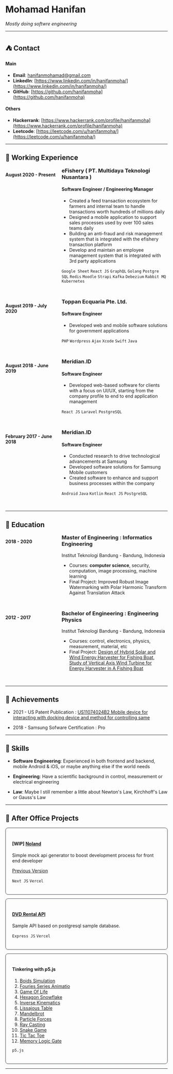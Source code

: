 # Mohamad Hanifan

_Mostly doing softwre engineering_

---

## ⛺ Contact

#### Main

- **Email**: hanifanmohamad@gmail.com
- **LinkedIn**: [https://www.linkedin.com/in/hanifanmoha/](https://www.linkedin.com/in/hanifanmoha/)
- **GitHub**: [https://github.com/hanifanmoha](https://github.com/hanifanmoha)

#### Others

- **Hackerrank**: [https://www.hackerrank.com/profile/hanifanmoha](https://www.hackerrank.com/profile/hanifanmoha)
- **Leetcode**: [https://leetcode.com/u/hanifanmoha/](https://leetcode.com/u/hanifanmoha/)

---

## 👷 Working Experience

<div style="display: flex; justify-content: space-between; margin-bottom: 32px;">

  <div style="flex: 1; margin-right: 10px;">
    <p><strong>August 2020 - Present</strong></p>
  </div>

  <div style="flex: 2;">
    <h3 style="margin-top: 0">eFishery ( PT. Multidaya Teknologi Nusantara )</h3>
    <h4>Software Engineer / Engineering Manager</h4>
    <ul>
      <li>Created a feed transaction ecosystem for farmers and internal team to handle transactions worth hundreds of millions daily</li>
      <li>Designed a mobile application to support sales processes used by over 100 sales teams daily</li>
      <li>Building an anti-fraud and risk management system that is integrated with the efishery transaction platform</li>
      <li>Develop and maintain an employee management system that is integrated with 3rd party applications</li>
    </ul>
    <p>
      <code>Google Sheet</code>
      <code>React JS</code>
      <code>GraphQL</code>
      <code>Golang</code>
      <code>Postgre SQL</code>
      <code>Redis</code>
      <code>Moodle</code>
      <code>Strapi</code>
      <code>Kafka</code>
      <code>Debezium</code>
      <code>Rabbit MQ</code>
      <code>Kubernetes</code>
    </p>
  </div>

</div>

<div style="display: flex; justify-content: space-between; margin-bottom: 32px;">

  <div style="flex: 1; margin-right: 10px;">
    <p><strong>August 2019 - July 2020</strong></p>
  </div>

  <div style="flex: 2;">
    <h3 style="margin-top: 0">Toppan Ecquaria Pte. Ltd.</h3>
    <h4>Software Engineer</h4>
    <ul>
      <li>Developed web and mobile software solutions for government applications</li>
    </ul>
    <p>
      <code>PHP</code>
      <code>Wordpress</code>
      <code>Ajax</code>
      <code>Xcode</code>
      <code>Swift</code>
      <code>Java</code>
    </p>
  </div>

</div>

<div style="display: flex; justify-content: space-between; margin-bottom: 32px;">

  <div style="flex: 1; margin-right: 10px;">
    <p><strong>August 2018 - June 2019</strong></p>
  </div>

  <div style="flex: 2;">
    <h3 style="margin-top: 0">Meridian.ID</h3>
    <h4>Software Engineer</h4>
    <ul>
      <li>Developed web-based software for clients with a focus on UI/UX, starting from the company profile to end to end application management</li>
    </ul>
    <p>
      <code>React JS</code>
      <code>Laravel</code>
      <code>PostgreSQL</code>
    </p>
  </div>

</div>

<div style="display: flex; justify-content: space-between; margin-bottom: 32px;">

  <div style="flex: 1; margin-right: 10px;">
    <p><strong>February 2017 - June 2018</strong></p>
  </div>

  <div style="flex: 2;">
    <h3 style="margin-top: 0">Meridian.ID</h3>
    <h4>Software Engineer</h4>
    <ul>
      <li>Conducted research to drive technological advancements at Samsung</li>
      <li>Developed software solutions for Samsung Mobile customers</li>
      <li>Created software to enhance and support business processes within the company</li>
    </ul>
    <p>
      <code>Android</code>
      <code>Java</code>
      <code>Kotlin</code>
      <code>React JS</code>
      <code>PostgreSQL</code>
    </p>
  </div>

</div>

---

## 🏫 Education

<div style="display: flex; justify-content: space-between; margin-bottom: 32px;">

  <div style="flex: 1; margin-right: 10px;">
    <p><strong>2018 - 2020</strong></p>
  </div>

  <div style="flex: 2;">
    <h3 style="margin-top: 0">Master of Engineering  : Informatics Engineering</h3>
    <p>Institut Teknologi Bandung - Bandung, Indonesia</p>
    <ul>
      <li>Courses: <strong>computer science</strong>, security, computation, image processing, machine learning</li>
      <li>Final Project: Improved Robust Image Watermarking with Polar Harmonic Transform Against Translation Attack</li>
    </ul>
  </div>

</div>

<div style="display: flex; justify-content: space-between; margin-bottom: 32px;">

  <div style="flex: 1; margin-right: 10px;">
    <p><strong>2012 - 2017</strong></p>
  </div>

  <div style="flex: 2;">
    <h3 style="margin-top: 0">Bachelor of Engineering : Engineering Physics</h3>
    <p>Institut Teknologi Bandung - Bandung, Indonesia</p>
    <ul>
      <li>Courses: control, electronics, physics, measurement, material, etc</li>
      <li>Final Project: 
        <a href="https://www.researchgate.net/publication/319012269_Design_of_Hybrid_Solar_and_Wind_Energy_Harvester_for_Fishing_Boat">Design of Hybrid Solar and Wind Energy Harvester for Fishing Boat</a>,
        <a href="https://www.researchgate.net/publication/319012269_Design_of_Hybrid_Solar_and_Wind_Energy_Harvester_for_Fishing_Boat">Study of Vertical Axis Wind Turbine for Energy Harvester in A Fishing Boat</a>
      </li>
    </ul>
  </div>

</div>

---

## 🌟 Achievements

- 2021 - US Patent Publication : [US11074024B2 Mobile device for interacting with docking device and method for controlling same](https://patents.google.com/patent/US11074024B2)

- 2018 - Samsung Sofware Certification : Pro

---

## 🤹 Skills

- **Software Engineering**: Experienced in both frontend and backend, mobile Android & iOS, or maybe anything else if the world needs

- **Engineering**: Have a scientific background in control, measurement or electrical engineering

- **Law**: Maybe I still remember a little about Newton's Law, Kirchhoff's Law or Gauss's Law

---

## 🌵 After Office Projects

<div style="border: 1px solid #30363d; padding: 20px; border-radius: 8px; margin-bottom: 12px">
  <h4>[WIP] <a href="https://no-land.vercel.app/">Noland</a></h4>
  <p>Simple mock api generator to boost development process for front end developer</p>
  <a href="https://no-land-deprecated.vercel.app/">Previous Version</a>
  <p>
    <code>Next JS</code>
    <code>Vercel</code>
  </p>
</div>
<div style="border: 1px solid #30363d; padding: 20px;border-radius: 8px; margin-bottom: 12px">
  <h4><a href="https://dvdrentalapi.vercel.app/">DVD Rental API</a></h4>
  <p>Sample API based on postgresql sample database.</p>
  <p>
    <code>Express JS</code>
    <code>Vercel</code>
  </p>
</div>
<div style="border: 1px solid #30363d; padding: 20px;border-radius: 8px; margin-bottom: 12px">
  <h4>Tinkering with p5.js</h4>
  <ol dir="auto">
    <li><a href="https://editor.p5js.org/hanifanmoha/full/ARN4X_Hge" rel="nofollow">Boids Simulation</a></li>
    <li><a href="https://editor.p5js.org/hanifanmoha/full/W5HV5npY1" rel="nofollow">Fouries Series Animatio</a></li>
    <li><a href="https://editor.p5js.org/hanifanmoha/full/XtH8ISxFI" rel="nofollow">Game Of Life</a></li>
    <li><a href="https://editor.p5js.org/hanifanmoha/full/FJa8uRyq-" rel="nofollow">Hexagon Snowflake</a></li>
    <li><a href="https://editor.p5js.org/hanifanmoha/full/A5GafiSIe" rel="nofollow">Inverse Kinematics</a></li>
    <li><a href="https://editor.p5js.org/hanifanmoha/full/W4Eo67Bxb" rel="nofollow">Lissajous Table</a></li>
    <li><a href="https://editor.p5js.org/hanifanmoha/full/LQCjU7s-8" rel="nofollow">Mandelbrot</a></li>
    <li><a href="https://editor.p5js.org/hanifanmoha/full/WfxT9Zxgv" rel="nofollow">Particle Forces</a></li>
    <li><a href="https://editor.p5js.org/hanifanmoha/full/TEpJmiM6-" rel="nofollow">Ray Casting</a></li>
    <li><a href="https://editor.p5js.org/hanifanmoha/full/rE7LocWKq" rel="nofollow">Snake Game</a></li>
    <li><a href="https://editor.p5js.org/hanifanmoha/full/rgK-oD_Wm" rel="nofollow">Tic Tac Toe</a></li>
    <li><a href="https://editor.p5js.org/hanifanmoha/full/663GG3Y8f" rel="nofollow">Memory Logic Gate</a></li>
  </ol>
  <p>
    <code>p5.js</code>
  </p>
</div>

---
